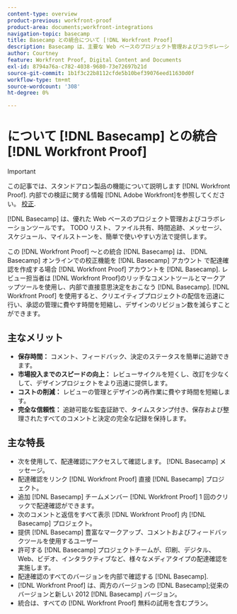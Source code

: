 ```yaml
---
content-type: overview
product-previous: workfront-proof
product-area: documents;workfront-integrations
navigation-topic: basecamp
title: Basecamp との統合について [!DNL Workfront Proof]
description: Basecamp は、主要な Web ベースのプロジェクト管理およびコラボレーションツールです。 TODO リスト、ファイル共有、時間追跡、メッセージ、スケジュール、マイルストーンを、簡単で使いやすい方法で提供します。
author: Courtney
feature: Workfront Proof, Digital Content and Documents
exl-id: 8794a76a-c782-4038-9680-73e72697b21d
source-git-commit: 1b1f3c22b8112cfde5b10bef39076eed11630d0f
workflow-type: tm+mt
source-wordcount: '308'
ht-degree: 0%

---
```


# について [!DNL Basecamp] との統合 [!DNL Workfront Proof]

>[!IMPORTANT]
>
>この記事では、スタンドアロン製品の機能について説明します [!DNL Workfront Proof]. 内部での検証に関する情報 [!DNL Adobe Workfront]を参照してください。 [校正](../../../review-and-approve-work/proofing/proofing.md).

[!DNL Basecamp] は、優れた Web ベースのプロジェクト管理およびコラボレーションツールです。 TODO リスト、ファイル共有、時間追跡、メッセージ、スケジュール、マイルストーンを、簡単で使いやすい方法で提供します。

この [!DNL Workfront Proof] ～との統合 [!DNL Basecamp] は、 [!DNL Basecamp] オンラインでの校正機能を [!DNL Basecamp] アカウント で配達確認を作成する場合 [!DNL Workfront Proof] アカウントを [!DNL Basecamp]. レビュー担当者は [!DNL Workfront Proof]のリッチなコメントツールとマークアップツールを使用し、内部で直接意思決定をおこなう [!DNL Basecamp]. [!DNL Workfront Proof] を使用すると、クリエイティブプロジェクトの配信を迅速に行い、承認の管理に費やす時間を短縮し、デザインのリビジョン数を減らすことができます。

## 主なメリット

* **保存時間：** コメント、フィードバック、決定のステータスを簡単に追跡できます。
* **市場投入までのスピードの向上：** レビューサイクルを短くし、改訂を少なくして、デザインプロジェクトをより迅速に提供します。
* **コストの削減：** レビューの管理とデザインの再作業に費やす時間を短縮します。
* **完全な信頼性：** 追跡可能な監査証跡で、タイムスタンプ付き、保存および整理されたすべてのコメントと決定の完全な記録を保持します。

## 主な特長

* 次を使用して、配達確認にアクセスして確認します。 [!DNL Basecamp] メッセージ。
* 配達確認をリンク [!DNL Workfront Proof] 直接 [!DNL Basecamp] プロジェクト。
* 追加 [!DNL Basecamp] チームメンバー [!DNL Workfront Proof] 1 回のクリックで配達確認ができます。
* 次のコメントと返信をすべて表示 [!DNL Workfront Proof] 内 [!DNL Basecamp] プロジェクト。
* 提供 [!DNL Basecamp] 豊富なマークアップ、コメントおよびフィードバックツールを使用するユーザー
* 許可する [!DNL Basecamp] プロジェクトチームが、印刷、デジタル、Web、ビデオ、インタラクティブなど、様々なメディアタイプの配達確認を実施します。
* 配達確認のすべてのバージョンを内部で確認する [!DNL Basecamp].
* [!DNL Workfront Proof] は、両方のバージョンの [!DNL Basecamp];従来のバージョンと新しい 2012 [!DNL Basecamp] バージョン。
* 統合は、すべての [!DNL Workfront Proof] 無料の試用を含むプラン。
